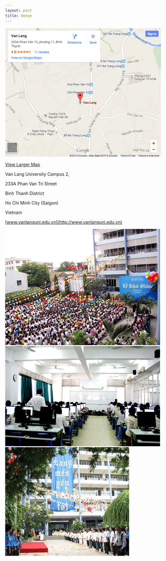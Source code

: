 ```yaml
---  
layout: post  
title: Venue
---  
```

![](/img/blog/Venue1.png)

[View Larger Map](http://maps.google.com/maps?f=q&amp;source=embed&amp;hl=en&amp;q=Phan+V%C4%83n+Tr%E1%BB%8B,+Van+Lang,+ph%C6%B0%E1%BB%9Dng+11,+Ho+Chi+Minh+City,+H%E1%BB%93+Ch%C3%AD+Minh,+Vietnam&amp;aq=1&amp;sll=10.830248,106.67936&amp;sspn=0.048979,0.084028&amp;vpsrc=6&amp;ie=UTF8&amp;geocode=FSYMpQAdRgpcBg&amp;split=0&amp;hq=&amp;hnear=Van+Lang,+233A+Phan+V%C4%83n+Tr%E1%BB%8B,+ph%C6%B0%E1%BB%9Dng+11,+B%C3%ACnh+Th%E1%BA%A1nh+district,+H%E1%BB%93+Ch%C3%AD+Minh,+Vietnam&amp;t=m&amp;ll=10.81379,106.694713&amp;spn=0.010538,0.012875&amp;z=16&amp;iwloc=A)

Van Lang University Campus 2,

233A Phan Van Tri Street

Binh Thanh District

Ho Chi Minh City (Saigon)

Vietnam

[www.vanlanguni.edu.vn](http://www.vanlanguni.edu.vn)

![](/img/blog/Venue2.jpg)
![](/img/blog/Venue3.jpg)
![](/img/blog/Venue4.jpg)